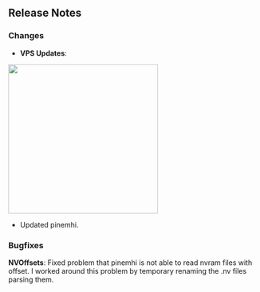 ## Release Notes

### Changes

- **VPS Updates**:  

<img src="https://raw.githubusercontent.com/syd711/vpin-studio/main/documentation/misc/header-toolbar.png" width="300" />

- Updated pinemhi.

### Bugfixes

**NVOffsets**: Fixed problem that pinemhi is not able to read nvram files with offset. I worked around this problem by temporary renaming the .nv files parsing them.
